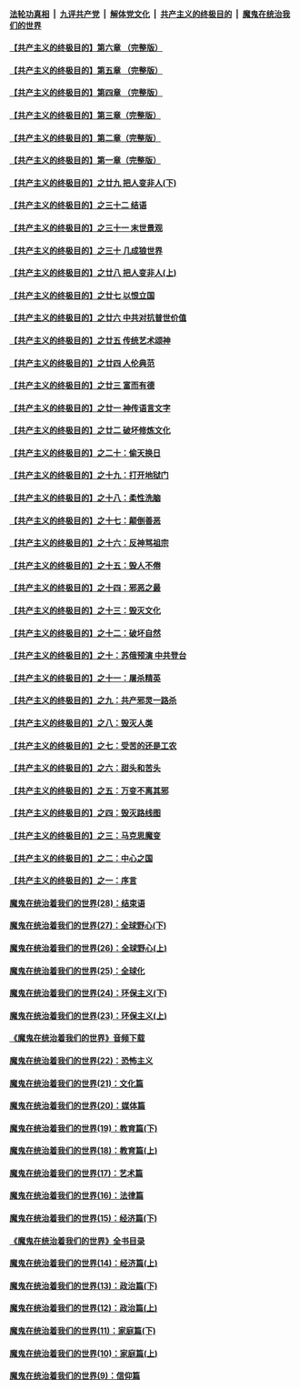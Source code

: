 ####  [法轮功真相](../../../../basic/blob/master/README.md?t=02270739) &nbsp;|&nbsp; [九评共产党](../../../../9ping.md/blob/master/README.md?t=02270739) &nbsp;|&nbsp; [解体党文化](../../../../jtdwh.md/blob/master/README.md?t=02270739)  &nbsp;|&nbsp; [共产主义的终极目的](../../../../gczydzjmd.md/blob/master/README.md?t=02270739) &nbsp;|&nbsp; [魔鬼在统治我们的世界](../../../../mgztzwmdsj.md/blob/master/README.md?t=02270739) 

#### [【共产主义的终极目的】第六章 （完整版）](../pages/nsc422/n11428913.md?t=02270739) 

#### [【共产主义的终极目的】第五章 （完整版）](../pages/nsc422/n11428912.md?t=02270739) 

#### [【共产主义的终极目的】第四章 （完整版）](../pages/nsc422/n11428907.md?t=02270739) 

#### [【共产主义的终极目的】第三章（完整版）](../pages/nsc422/n11428848.md?t=02270739) 

#### [【共产主义的终极目的】第二章（完整版）](../pages/nsc422/n11428831.md?t=02270739) 

#### [【共产主义的终极目的】第一章（完整版）](../pages/nsc422/n11417651.md?t=02270739) 

#### [【共产主义的终极目的】之廿九 把人变非人(下)](../pages/nsc422/n11344140.md?t=02270739) 

#### [【共产主义的终极目的】之三十二 结语](../pages/nsc422/n11360535.md?t=02270739) 

#### [【共产主义的终极目的】之三十一 末世景观](../pages/nsc422/n11351129.md?t=02270739) 

#### [【共产主义的终极目的】之三十 几成狼世界](../pages/nsc422/n11348280.md?t=02270739) 

#### [【共产主义的终极目的】之廿八 把人变非人(上)](../pages/nsc422/n11340492.md?t=02270739) 

#### [【共产主义的终极目的】之廿七 以恨立国](../pages/nsc422/n11336944.md?t=02270739) 

#### [【共产主义的终极目的】之廿六 中共对抗普世价值](../pages/nsc422/n11324785.md?t=02270739) 

#### [【共产主义的终极目的】之廿五 传统艺术颂神](../pages/nsc422/n11296396.md?t=02270739) 

#### [【共产主义的终极目的】之廿四 人伦典范](../pages/nsc422/n11296397.md?t=02270739) 

#### [【共产主义的终极目的】之廿三 富而有德](../pages/nsc422/n11283598.md?t=02270739) 

#### [【共产主义的终极目的】之廿一 神传语言文字](../pages/nsc422/n11263265.md?t=02270739) 

#### [【共产主义的终极目的】之廿二 破坏修炼文化](../pages/nsc422/n11245728.md?t=02270739) 

#### [【共产主义的终极目的】之二十：偷天换日](../pages/nsc422/n11238846.md?t=02270739) 

#### [【共产主义的终极目的】之十九：打开地狱门](../pages/nsc422/n11206376.md?t=02270739) 

#### [【共产主义的终极目的】之十八：柔性洗脑](../pages/nsc422/n11199994.md?t=02270739) 

#### [【共产主义的终极目的】之十七：颠倒善恶](../pages/nsc422/n11179782.md?t=02270739) 

#### [【共产主义的终极目的】之十六：反神骂祖宗](../pages/nsc422/n11166798.md?t=02270739) 

#### [【共产主义的终极目的】之十五：毁人不倦](../pages/nsc422/n11166792.md?t=02270739) 

#### [【共产主义的终极目的】之十四：邪恶之最](../pages/nsc422/n11150249.md?t=02270739) 

#### [【共产主义的终极目的】之十三：毁灭文化](../pages/nsc422/n11135227.md?t=02270739) 

#### [【共产主义的终极目的】之十二：破坏自然](../pages/nsc422/n11135214.md?t=02270739) 

#### [【共产主义的终极目的】之十：苏俄预演 中共登台](../pages/nsc422/n11118424.md?t=02270739) 

#### [【共产主义的终极目的】之十一：屠杀精英](../pages/nsc422/n11118442.md?t=02270739) 

#### [【共产主义的终极目的】之九：共产邪灵一路杀](../pages/nsc422/n11114139.md?t=02270739) 

#### [【共产主义的终极目的】之八：毁灭人类](../pages/nsc422/n11108503.md?t=02270739) 

#### [【共产主义的终极目的】之七：受苦的还是工农](../pages/nsc422/n11101809.md?t=02270739) 

#### [【共产主义的终极目的】之六：甜头和苦头](../pages/nsc422/n11096971.md?t=02270739) 

#### [【共产主义的终极目的】之五：万变不离其邪](../pages/nsc422/n11091285.md?t=02270739) 

#### [【共产主义的终极目的】之四：毁灭路线图](../pages/nsc422/n11086284.md?t=02270739) 

#### [【共产主义的终极目的】之三：马克思魔变](../pages/nsc422/n11061941.md?t=02270739) 

#### [【共产主义的终极目的】之二：中心之国](../pages/nsc422/n11047728.md?t=02270739) 

#### [【共产主义的终极目的】之一：序言](../pages/nsc422/n11086077.md?t=02270739) 

#### [魔鬼在统治着我们的世界(28)：结束语](../pages/nsc422/n10936246.md?t=02270739) 

#### [魔鬼在统治着我们的世界(27)：全球野心(下)](../pages/nsc422/n10928319.md?t=02270739) 

#### [魔鬼在统治着我们的世界(26)：全球野心(上)](../pages/nsc422/n10900318.md?t=02270739) 

#### [魔鬼在统治着我们的世界(25)：全球化](../pages/nsc422/n10788205.md?t=02270739) 

#### [魔鬼在统治着我们的世界(24)：环保主义(下)](../pages/nsc422/n10695307.md?t=02270739) 

#### [魔鬼在统治着我们的世界(23)：环保主义(上)](../pages/nsc422/n10688613.md?t=02270739) 

#### [《魔鬼在统治着我们的世界》音频下载](../pages/nsc422/n10635553.md?t=02270739) 

#### [魔鬼在统治着我们的世界(22)：恐怖主义](../pages/nsc422/n10614727.md?t=02270739) 

#### [魔鬼在统治着我们的世界(21)：文化篇](../pages/nsc422/n10597706.md?t=02270739) 

#### [魔鬼在统治着我们的世界(20)：媒体篇](../pages/nsc422/n10586579.md?t=02270739) 

#### [魔鬼在统治着我们的世界(19)：教育篇(下)](../pages/nsc422/n10564808.md?t=02270739) 

#### [魔鬼在统治着我们的世界(18)：教育篇(上)](../pages/nsc422/n10526970.md?t=02270739) 

#### [魔鬼在统治着我们的世界(17)：艺术篇](../pages/nsc422/n10499093.md?t=02270739) 

#### [魔鬼在统治着我们的世界(16)：法律篇](../pages/nsc422/n10485969.md?t=02270739) 

#### [魔鬼在统治着我们的世界(15)：经济篇(下)](../pages/nsc422/n10469975.md?t=02270739) 

#### [《魔鬼在统治着我们的世界》全书目录](../pages/nsc422/n10464261.md?t=02270739) 

#### [魔鬼在统治着我们的世界(14)：经济篇(上)](../pages/nsc422/n10457370.md?t=02270739) 

#### [魔鬼在统治着我们的世界(13)：政治篇(下)](../pages/nsc422/n10448270.md?t=02270739) 

#### [魔鬼在统治着我们的世界(12)：政治篇(上)](../pages/nsc422/n10444576.md?t=02270739) 

#### [魔鬼在统治着我们的世界(11)：家庭篇(下)](../pages/nsc422/n10440961.md?t=02270739) 

#### [魔鬼在统治着我们的世界(10)：家庭篇(上)](../pages/nsc422/n10435448.md?t=02270739) 

#### [魔鬼在统治着我们的世界(9)：信仰篇](../pages/nsc422/n10432159.md?t=02270739) 

